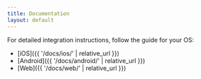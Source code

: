 ```yaml
---
title: Documentation
layout: default
---
```


For detailed integration instructions, follow the guide for your OS:
 * [iOS]({{ '/docs/ios/' | relative_url }})
 * [Android]({{ '/docs/android/' | relative_url }})
 * [Web]({{ '/docs/web/' | relative_url }})
